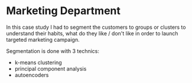 # Marketing Department

In this case study I had to segment the customers to groups or clusters to understand their habits, what do they like / don't like in order to launch targeted marketing campaign.

Segmentation is done with 3 technics:
- k-means clustering
- principal component analysis
- autoencoders
